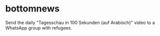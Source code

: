 # bottomnews
Send the daily "Tagesschau in 100 Sekunden (auf Arabisch)" video to a WhatsApp group with refugees.

